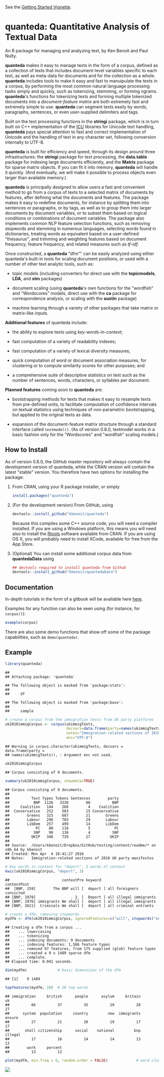 See the [Getting Started Vignette](http://htmlpreview.github.com/?https://github.com/kbenoit/quanteda/blob/master/vignettes/quickstart.html).

quanteda: Quantitative Analysis of Textual Data
===============================================

An R package for managing and analyzing text, by Ken Benoit and Paul Nulty.

**quanteda** makes it easy to manage texts in the form of a corpus, defined as a collection of texts that includes document-level variables specific to each text, as well as meta-data for documents and for the collection as a whole. **quanteda** includes tools to make it easy and fast to manuipulate the texts in a corpus, by performing the most common natural language processing tasks simply and quickly, such as tokenizing, stemming, or forming ngrams. **quanteda**'s functions for tokenizing texts and forming multiple tokenized documents into a *document-feature matrix* are both extremely fast and extremely simple to use. **quanteda** can segment texts easily by words, paragraphs, sentences, or even user-supplied delimiters and tags.

Built on the text processing functions in the **stringi** package, which is in turn built on C++ implementation of the [ICU](http://www.icu-project.org/) libraries for Unicode text handling, **quanteda** pays special attention to fast and correct implementation of Unicode and the handling of text in any character set, following conversion internally to UTF-8.

**quanteda** is built for efficiency and speed, through its design around three infrastructures: the **stringi** package for text processing, the **data.table** package for indexing large documents efficiently, and the **Matrix** package for sparse matrix objects. If you can fit it into memory, **quanteda** will handle it quickly. (And eventually, we will make it possible to process objects even larger than available memory.)

**quanteda** is principally designed to allow users a fast and convenient method to go from a corpus of texts to a selected matrix of documents by features, after defining what the documents and features. The package makes it easy to redefine documents, for instance by splitting them into sentences or paragraphs, or by tags, as well as to group them into larger documents by document variables, or to subset them based on logical conditions or combinations of document variables. The package also implements common NLP feature selection functions, such as removing stopwords and stemming in numerous languages, selecting words found in dictionaries, treating words as equivalent based on a user-defined "thesaurus", and trimming and weighting features based on document frequency, feature frequency, and related measures such as *tf-idf*.

Once constructed, a **quanteda** "dfm"" can be easily analyzed using either quanteda's built-in tools for scaling document positions, or used with a number of other text analytic tools, such as:

-   topic models (including converters for direct use with the **topicmodels**, **LDA**, and **stm** packages)

-   document scaling (using **quanteda**'s own functions for the "wordfish" and "Wordscores" models, direct use with the **ca** package for correspondence analysis, or scaling with the **austin** package)

-   machine learning through a variety of other packages that take matrix or matrix-like inputs.

**Additional features** of quanteda include:

-   the ability to explore texts using *key-words-in-context*;

-   fast computation of a variety of readability indexes;

-   fast computation of a variety of lexical diversity measures;

-   quick computation of word or document association measures, for clustering or to compute similarity scores for other purposes; and

-   a comprehensive suite of descriptive statistics on text such as the number of sentences, words, characters, or syllables per document.

**Planned features** coming soon to **quanteda** are:

-   bootstrapping methods for texts that makes it easy to resample texts from pre-defined units, to facilitate computation of confidence intervals on textual statistics using techniques of non-parametric bootstrapping, but applied to the original texts as data.

-   expansion of the document-feature matrix structure through a standard interface called `textmodel()`. (As of version 0.8.0, textmodel works in a basic fashion only for the "Wordscores" and "wordfish" scaling models.)

How to Install
--------------

As of version 0.8.0, the GitHub master repository will always contain the development version of quanteda, while the CRAN version will contain the latest "stable" version. You therefore have two options for installing the package:

1.  From CRAN, using your R package installer, or simply

    ``` r
    install.packages("quanteda")
    ```

2.  (For the development version) From GitHub, using

    ``` r
    devtools::install_github("kbenoit/quanteda")
    ```

    Because this compiles some C++ source code, you will need a compiler installed. If you are using a Windows platform, this means you will need also to install the [Rtools](http://cran.r-project.org/bin/windows/Rtools/) software available from CRAN. If you are using OS X, you will probably need to install XCode, available for free from the App Store.

3.  (Optional) You can install some additional corpus data from **quantedaData** using

    ``` r
    ## devtools required to install quanteda from Github
    devtools::install_github("kbenoit/quantedaData")
    ```

Documentation
-------------

In-depth tutorials in the form of a gitbook will be available here [here](http://kbenoit.github.io/quanteda).

Examples for any function can also be seen using (for instance, for `corpus()`):

``` r
example(corpus)
```

There are also some demo functions that show off some of the package capabilities, such as `demo(quanteda)`.

Example
-------

``` r
library(quanteda)
```

    ## 
    ## Attaching package: 'quanteda'

    ## The following object is masked from 'package:stats':
    ## 
    ##     df

    ## The following object is masked from 'package:base':
    ## 
    ##     sample

``` r
# create a corpus from the immigration texts from UK party platforms
uk2010immigCorpus <- corpus(ukimmigTexts,
                            docvars=data.frame(party=names(ukimmigTexts)),
                            notes="Immigration-related sections of 2010 UK party manifestos",
                            enc="UTF-8")
```

    ## Warning in corpus.character(ukimmigTexts, docvars = data.frame(party =
    ## names(ukimmigTexts)), : Argument enc not used.

``` r
uk2010immigCorpus
```

    ## Corpus consisting of 9 documents.

``` r
summary(uk2010immigCorpus, showmeta=TRUE)
```

    ## Corpus consisting of 9 documents.
    ## 
    ##          Text Types Tokens Sentences        party
    ##           BNP  1126   3330        88          BNP
    ##     Coalition   144    268         4    Coalition
    ##  Conservative   252    503        15 Conservative
    ##        Greens   325    687        21       Greens
    ##        Labour   296    703        29       Labour
    ##        LibDem   257    499        14       LibDem
    ##            PC    80    118         5           PC
    ##           SNP    90    136         4          SNP
    ##          UKIP   346    739        27         UKIP
    ## 
    ## Source:  /Users/kbenoit/Dropbox/GitHub/testing/content/readme/* on x86_64 by kbenoit
    ## Created: Mon Apr  4 18:41:27 2016
    ## Notes:   Immigration-related sections of 2010 UK party manifestos

``` r
# key words in context for "deport", 3 words of context
kwic(uk2010immigCorpus, "deport", 3)
```

    ##                        contextPre keyword                contextPost
    ##  [BNP, 159]        The BNP will [  deport ] all foreigners convicted
    ## [BNP, 1970]                . 2. [  Deport ] all illegal immigrants  
    ## [BNP, 1976] immigrants We shall [  deport ] all illegal immigrants  
    ## [BNP, 2621]  Criminals We shall [  deport ] all criminal entrants

``` r
# create a dfm, removing stopwords
mydfm <- dfm(uk2010immigCorpus, ignoredFeatures=c("will", stopwords("english")))
```

    ## Creating a dfm from a corpus ...
    ##    ... lowercasing
    ##    ... tokenizing
    ##    ... indexing documents: 9 documents
    ##    ... indexing features: 1,586 feature types
    ##    ... removed 97 features, from 175 supplied (glob) feature types
    ##    ... created a 9 x 1489 sparse dfm
    ##    ... complete. 
    ## Elapsed time: 0.041 seconds.

``` r
dim(mydfm)              # basic dimensions of the dfm
```

    ## [1]    9 1489

``` r
topfeatures(mydfm, 20)  # 20 top words
```

    ## immigration     british      people      asylum     britain          uk 
    ##          66          37          35          29          28          27 
    ##      system  population     country         new  immigrants      ensure 
    ##          27          21          20          19          17          17 
    ##       shall citizenship      social    national         bnp     illegal 
    ##          17          16          14          14          13          13 
    ##        work     percent 
    ##          13          12

``` r
plot(mydfm, min.freq = 6, random.order = FALSE)             # word cloud     
```

![](README-quanteda_example-1.png)<!-- -->
